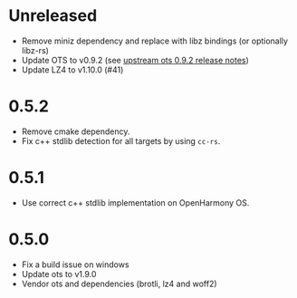 # Unreleased

- Remove miniz dependency and replace with libz bindings (or optionally libz-rs)
- Update OTS to v0.9.2 (see [upstream ots 0.9.2 release notes])
- Update LZ4 to v1.10.0 (#41)

[upstream ots 0.9.2 release notes]: https://github.com/khaledhosny/ots/releases/tag/v9.2.0

# 0.5.2

- Remove cmake dependency.
- Fix c++ stdlib detection for all targets by using `cc-rs`.

# 0.5.1

- Use correct c++ stdlib implementation on OpenHarmony OS.

# 0.5.0

- Fix a build issue on windows
- Update ots to v1.9.0
- Vendor ots and dependencies (brotli, lz4 and woff2)